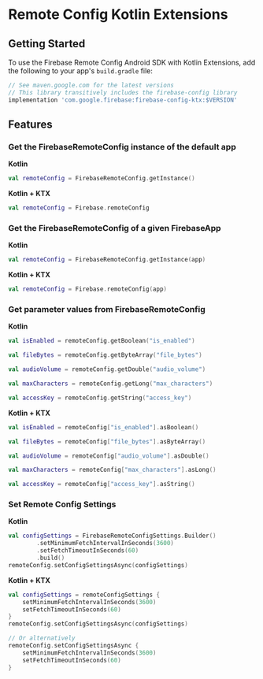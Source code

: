 # Remote Config Kotlin Extensions

## Getting Started

To use the Firebase Remote Config Android SDK with Kotlin Extensions, add the following
to your app's `build.gradle` file:

```groovy
// See maven.google.com for the latest versions
// This library transitively includes the firebase-config library
implementation 'com.google.firebase:firebase-config-ktx:$VERSION'
```

## Features

### Get the FirebaseRemoteConfig instance of the default app

**Kotlin**
```kotlin
val remoteConfig = FirebaseRemoteConfig.getInstance()
```

**Kotlin + KTX**
```kotlin
val remoteConfig = Firebase.remoteConfig
```

### Get the FirebaseRemoteConfig of a given FirebaseApp

**Kotlin**
```kotlin
val remoteConfig = FirebaseRemoteConfig.getInstance(app)
```

**Kotlin + KTX**
```kotlin
val remoteConfig = Firebase.remoteConfig(app)
```

### Get parameter values from FirebaseRemoteConfig

**Kotlin**
```kotlin
val isEnabled = remoteConfig.getBoolean("is_enabled")

val fileBytes = remoteConfig.getByteArray("file_bytes")

val audioVolume = remoteConfig.getDouble("audio_volume")

val maxCharacters = remoteConfig.getLong("max_characters")

val accessKey = remoteConfig.getString("access_key")
```

**Kotlin + KTX**
```kotlin
val isEnabled = remoteConfig["is_enabled"].asBoolean()

val fileBytes = remoteConfig["file_bytes"].asByteArray()

val audioVolume = remoteConfig["audio_volume"].asDouble()

val maxCharacters = remoteConfig["max_characters"].asLong()

val accessKey = remoteConfig["access_key"].asString()
```

### Set Remote Config Settings

**Kotlin**
```kotlin
val configSettings = FirebaseRemoteConfigSettings.Builder()
        .setMinimumFetchIntervalInSeconds(3600)
        .setFetchTimeoutInSeconds(60)
        .build()
remoteConfig.setConfigSettingsAsync(configSettings)
```

**Kotlin + KTX**
```kotlin
val configSettings = remoteConfigSettings {
    setMinimumFetchIntervalInSeconds(3600)
    setFetchTimeoutInSeconds(60)
}
remoteConfig.setConfigSettingsAsync(configSettings)

// Or alternatively
remoteConfig.setConfigSettingsAsync {
    setMinimumFetchIntervalInSeconds(3600)
    setFetchTimeoutInSeconds(60)
}
```